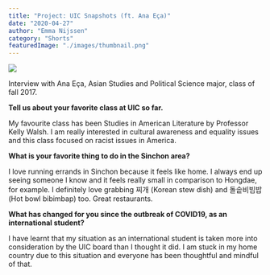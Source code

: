 ```yaml
---
title: "Project: UIC Snapshots (ft. Ana Eça)"
date: "2020-04-27"
author: "Emma Nijssen"
category: "Shorts"
featuredImage: "./images/thumbnail.png"
---
```


![](/images/thumbnail.png)

Interview with Ana Eça, Asian Studies and Political Science major, class of fall 2017.

**Tell us about your favorite class at UIC so far.**

My favourite class has been Studies in American Literature by Professor Kelly Walsh. I am really interested in cultural awareness and equality issues and this class focused on racist issues in America.

**What is your favorite thing to do in the Sinchon area?**

I love running errands in Sinchon because it feels like home. I always end up seeing someone I know and it feels really small in comparison to Hongdae, for example. I definitely love grabbing 찌개 (Korean stew dish) and 돌솥비빔밥 (Hot bowl bibimbap) too. Great restaurants.

**What has changed for you since the outbreak of COVID19, as an international student?**

I have learnt that my situation as an international student is taken more into consideration by the UIC board than I thought it did. I am stuck in my home country due to this situation and everyone has been thoughtful and mindful of that.

